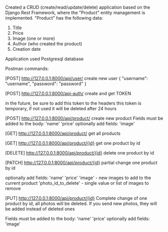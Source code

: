 Created a CRUD (create/read/update/delete) application based on the Django Rest Framework, where the "Product" entity management is implemented.
"Product" has the following data:
1. Title
2. Price
3. Image (one or more)
4. Author (who created the product)
5. Creation date

Application used Postgresql database

Postman commands:

[POST]
http://127.0.0.1:8000/api/user/ create  new user
{
    "username": "username",
    "password": "password"
}

[POST]
http://127.0.0.1:8000/api-auth/ create and get TOKEN

in the future, be sure to add this token to the headers
this token is temporary, if not used it will be deleted after 24 hours

[POST]
http://127.0.0.1:8000/api/product/ create new product 
Fields must be added to the body:
    'name'
    'price'
optionally add fields:
    'image'

[GET]
http://127.0.0.1:8000/api/product/ get all products

[GET]
http://127.0.0.1:8000/api/product/{id} get one product by id

[DELETE]
http://127.0.0.1:8000/api/product/{id} delete one product by id

[PATCH]
http://127.0.0.1:8000/api/product/{id} partial change one product by id

optionally add fields:
    'name'
    'price'
    'image' - new images to add to the current product
    'photo_id_to_delete' - single value or list of images to remove

[PUT]
http://127.0.0.1:8000/api/product/{id} 
Complete change of one product by id, all photos will be deleted.
If you send new photos, they will be added instead of deleted ones

Fields must be added to the body:
    'name'
    'price'
optionally add fields:
    'image'
